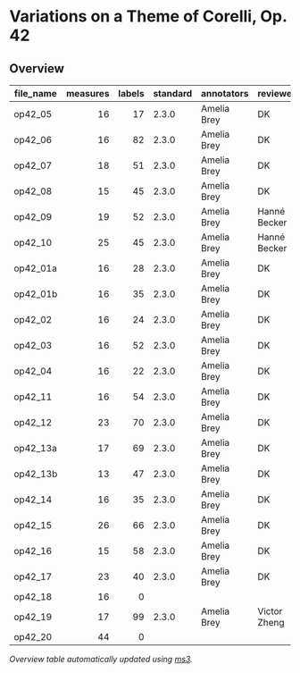 # Variations on a Theme of Corelli, Op. 42

## Overview
|file_name|measures|labels|standard|annotators | reviewers  |
|---------|-------:|-----:|--------|-----------|------------|
|op42_05  |      16|    17|2.3.0   |Amelia Brey|DK          |
|op42_06  |      16|    82|2.3.0   |Amelia Brey|DK          |
|op42_07  |      18|    51|2.3.0   |Amelia Brey|DK          |
|op42_08  |      15|    45|2.3.0   |Amelia Brey|DK          |
|op42_09  |      19|    52|2.3.0   |Amelia Brey|Hanné Becker|
|op42_10  |      25|    45|2.3.0   |Amelia Brey|Hanné Becker|
|op42_01a |      16|    28|2.3.0   |Amelia Brey|DK          |
|op42_01b |      16|    35|2.3.0   |Amelia Brey|DK          |
|op42_02  |      16|    24|2.3.0   |Amelia Brey|DK          |
|op42_03  |      16|    52|2.3.0   |Amelia Brey|DK          |
|op42_04  |      16|    22|2.3.0   |Amelia Brey|DK          |
|op42_11  |      16|    54|2.3.0   |Amelia Brey|DK          |
|op42_12  |      23|    70|2.3.0   |Amelia Brey|DK          |
|op42_13a |      17|    69|2.3.0   |Amelia Brey|DK          |
|op42_13b |      13|    47|2.3.0   |Amelia Brey|DK          |
|op42_14  |      16|    35|2.3.0   |Amelia Brey|DK          |
|op42_15  |      26|    66|2.3.0   |Amelia Brey|DK          |
|op42_16  |      15|    58|2.3.0   |Amelia Brey|DK          |
|op42_17  |      23|    40|2.3.0   |Amelia Brey|DK          |
|op42_18  |      16|     0|        |           |            |
|op42_19  |      17|    99|2.3.0   |Amelia Brey|Victor Zheng|
|op42_20  |      44|     0|        |           |            |


*Overview table automatically updated using [ms3](https://johentsch.github.io/ms3/).*
